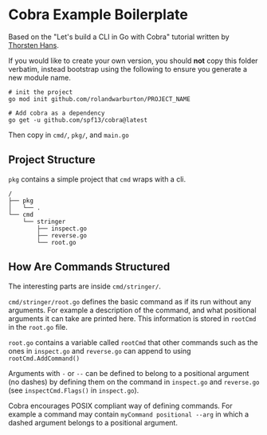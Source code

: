 # Cobra Example Boilerplate

Based on the "Let's build a CLI in Go with Cobra" tutorial written by
[Thorsten Hans](https://www.thorsten-hans.com/lets-build-a-cli-in-go-with-cobra/).

If you would like to create your own version, you should **not** copy this folder verbatim,
instead bootstrap using the following to ensure you generate a new module name.

```none
# init the project
go mod init github.com/rolandwarburton/PROJECT_NAME

# Add cobra as a dependency
go get -u github.com/spf13/cobra@latest
```

Then copy in `cmd/`, `pkg/`, and `main.go`

## Project Structure

`pkg` contains a simple project that `cmd` wraps with a cli.

```none
/
├── pkg
│   └── .
└── cmd
    └── stringer
        ├── inspect.go
        ├── reverse.go
        └── root.go
```

## How Are Commands Structured

The interesting parts are inside `cmd/stringer/`.

`cmd/stringer/root.go` defines the basic command as if its run without any arguments. For example
a description of the command, and what positional arguments it can take are printed here.
This information is stored in `rootCmd` in the `root.go` file.

`root.go` contains a variable called `rootCmd` that other commands
such as the ones in `inspect.go` and `reverse.go` can append to using `rootCmd.AddCommand()`

Arguments with `-` or `--` can be defined to belong to a positional argument (no dashes)
by defining them on the command in `inspect.go` and `reverse.go`
(see `inspectCmd.Flags()` in `inspect.go`).

Cobra encourages POSIX compliant way of defining commands. For example a command may contain
`myCommand positional --arg` in which a dashed argument belongs to a positional argument.
